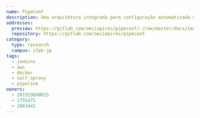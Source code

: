 ```yaml
---
name: PipeConf
description: Uma arquitetura integrada para configuração automatizada de ativos de rede heterogêneos.
addresses:
  preview: https://gitlab.com/aeciopires/pipeconf/-/raw/master/docs/images/demonstration/8-pipeline_device_backup_OK.png
  repository: https://gitlab.com/aeciopires/pipeconf
category:
  type: research
  campus: ifpb-jp
tags:
  - jenkins
  - aws
  - docker
  - salt-sproxy
  - pipeline
owners:
  - 201919840015
  - 1755471
  - 1863442
---
```

